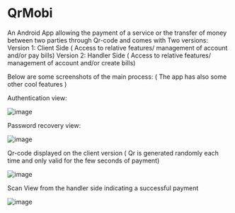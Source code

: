 # QrMobi
An Android App allowing the payment of a service or the transfer of money between two parties through Qr-code and comes with Two versions:
 Version 1: Client Side ( Access to relative features/ management of account and/or pay bills)
 Version 2: Handler Side ( Access to relative features/ management of account and/or create bills)
 
 Below are some screenshots of the main process: ( The app has also some other cool features )

Authentication view:

![image](https://user-images.githubusercontent.com/118793349/211911712-394cea42-a662-483f-afe7-28f728f91a09.png)

Password recovery view:

![image](https://user-images.githubusercontent.com/118793349/211912012-d9a74afc-8a27-429b-bd2f-a0556192bd7b.png)

Qr-code displayed on the client version ( Qr is generated randomly each time and only valid for the few seconds of payment) 

![image](https://user-images.githubusercontent.com/118793349/211912529-9d960a03-477c-4a06-a1ff-300aa39868e5.png)

Scan View from the handler side indicating a successful payment

![image](https://user-images.githubusercontent.com/118793349/211912583-3ccccc68-e3a2-4de2-8e79-72fe5ef7056d.png)




